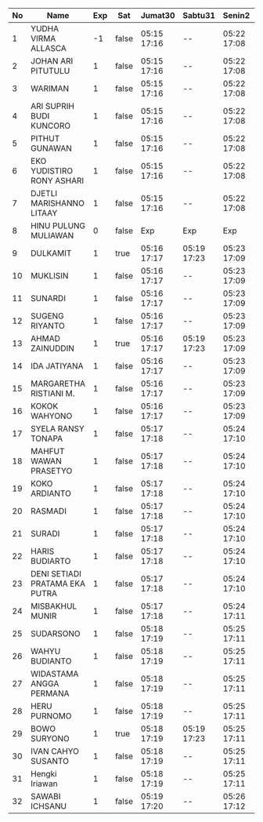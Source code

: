 | No | Name | Exp | Sat | Jumat30 | Sabtu31 | Senin2 | Selasa3 | Rabu4 | Kamis5 | Jumat6 | Sabtu7 | Senin9 | Selasa10 | Rabu11 | Kamis12 | Jumat13 | Sabtu14 | Senin16 | Selasa17 | Rabu18 | Kamis19 |
|-----|-----|-----|-----|-----|-----|-----|-----|-----|-----|-----|-----|-----|-----|-----|-----|-----|-----|-----|-----|-----|-----|
| 1 | YUDHA VIRMA ALLASCA | -1 | false | 05:15 17:16 | -- | 05:22 17:08 | 05:28 17:00 | 05:29 17:00 | 05:23 17:00 | 05:08 17:09 | -- | 05:08 17:24 | 05:11 17:17 | 05:18 17:00 | 05:04 17:23 | 05:18 17:27 | -- | 05:29 17:27 | 05:06 17:19 | 05:12 17:09 | 05:09 - |
| 2 | JOHAN ARI PITUTULU | 1 | false | 05:15 17:16 | -- | 05:22 17:08 | 05:28 17:00 | 05:29 17:00 | 05:23 17:00 | 05:08 17:09 | -- | 05:08 17:24 | 05:11 17:17 | 05:18 17:00 | 05:04 17:23 | 05:18 17:27 | -- | 05:29 17:27 | 05:06 17:19 | 05:12 17:09 | 05:09 - |
| 3 | WARIMAN | 1 | false | 05:15 17:16 | -- | 05:22 17:08 | 05:28 17:00 | 05:29 17:00 | 05:23 17:00 | 05:08 17:09 | -- | 05:08 17:24 | 05:11 17:17 | 05:18 17:00 | 05:04 17:23 | 05:18 17:27 | -- | 05:29 17:27 | 05:06 17:19 | 05:12 17:09 | 05:09 - |
| 4 | ARI SUPRIH BUDI KUNCORO | 1 | false | 05:15 17:16 | -- | 05:22 17:08 | 05:28 17:00 | 05:29 17:00 | 05:23 17:00 | 05:08 17:09 | -- | 05:08 17:24 | 05:11 17:17 | 05:18 17:00 | 05:04 17:23 | 05:18 17:27 | -- | 05:29 17:27 | 05:06 17:19 | 05:12 17:09 | 05:09 - |
| 5 | PITHUT GUNAWAN | 1 | false | 05:15 17:16 | -- | 05:22 17:08 | 05:28 17:00 | 05:29 17:00 | 05:23 17:00 | 05:08 17:09 | -- | 05:08 17:24 | 05:11 17:17 | 05:18 17:00 | 05:04 17:23 | 05:18 17:27 | -- | 05:29 17:27 | 05:06 17:19 | 05:12 17:09 | 05:09 - |
| 6 | EKO YUDISTIRO RONY ASHARI | 1 | false | 05:15 17:16 | -- | 05:22 17:08 | 05:28 17:00 | 05:29 17:00 | 05:23 17:00 | 05:08 17:09 | -- | 05:08 17:24 | 05:11 17:17 | 05:18 17:00 | 05:04 17:23 | 05:18 17:27 | -- | 05:29 17:27 | 05:06 17:19 | 05:12 17:09 | 05:09 - |
| 7 | DJETLI MARISHANNO LITAAY | 1 | false | 05:15 17:16 | -- | 05:22 17:08 | 05:28 17:00 | 05:29 17:00 | 05:23 17:00 | 05:08 17:09 | -- | 05:08 17:25 | 05:11 17:17 | 05:18 17:01 | 05:04 17:23 | 05:18 17:27 | -- | 05:29 17:27 | 05:06 17:19 | 05:12 17:09 | 05:09 - |
| 8 | HINU PULUNG MULIAWAN | 0 | false | Exp | Exp | Exp | Exp | Exp | Exp | Exp | Exp | Exp | Exp | Exp | Exp | Exp | Exp | Exp | Exp | Exp | Exp |
| 9 | DULKAMIT | 1 | true | 05:16 17:17 | 05:19 17:23 | 05:23 17:09 | 05:29 17:01 | 05:30 17:01 | 05:24 17:01 | 05:09 17:10 | 05:27 17:25 | 05:09 17:25 | 05:12 17:18 | 05:19 17:01 | 05:05 17:24 | 05:19 17:28 | 05:20 17:06 | 05:30 17:28 | 05:07 17:20 | 05:13 17:10 | 05:10 - |
| 10 | MUKLISIN | 1 | false | 05:16 17:17 | -- | 05:23 17:09 | 05:29 17:01 | 05:30 17:01 | 05:24 17:01 | 05:09 17:10 | -- | 05:09 17:25 | 05:12 17:18 | 05:19 17:01 | 05:05 17:24 | 05:19 17:28 | -- | 05:30 17:28 | 05:07 17:20 | 05:13 17:10 | 05:10 - |
| 11 | SUNARDI | 1 | false | 05:16 17:17 | -- | 05:23 17:09 | 05:29 17:01 | 05:30 17:01 | 05:24 17:01 | 05:09 17:10 | -- | 05:09 17:25 | 05:12 17:18 | 05:19 17:01 | 05:05 17:24 | 05:19 17:28 | -- | 05:30 17:28 | 05:07 17:20 | 05:13 17:10 | 05:10 - |
| 12 | SUGENG RIYANTO | 1 | false | 05:16 17:17 | -- | 05:23 17:09 | 05:29 17:01 | 05:30 17:01 | 05:24 17:01 | 05:09 17:10 | -- | 05:09 17:25 | 05:12 17:18 | 05:19 17:01 | 05:05 17:24 | 05:19 17:28 | -- | 05:30 17:28 | 05:07 17:20 | 05:13 17:10 | 05:10 - |
| 13 | AHMAD ZAINUDDIN | 1 | true | 05:16 17:17 | 05:19 17:23 | 05:23 17:09 | 05:29 17:01 | 05:30 17:01 | 05:24 17:01 | 05:09 17:10 | 05:27 17:25 | 05:09 17:25 | 05:12 17:18 | 05:19 17:01 | 05:05 17:24 | 05:19 17:28 | 05:20 17:06 | 05:30 17:28 | 05:07 17:20 | 05:13 17:10 | 05:10 - |
| 14 | IDA JATIYANA | 1 | false | 05:16 17:17 | -- | 05:23 17:09 | 05:29 17:01 | 05:30 17:01 | 05:24 17:01 | 05:09 17:10 | -- | 05:09 17:25 | 05:12 17:18 | 05:19 17:02 | 05:05 17:24 | 05:19 17:28 | -- | 05:30 17:28 | 05:07 17:20 | 05:13 17:10 | 05:10 - |
| 15 | MARGARETHA RISTIANI M. | 1 | false | 05:16 17:17 | -- | 05:23 17:09 | 05:29 17:01 | 05:30 17:01 | 05:24 17:01 | 05:09 17:10 | -- | 05:09 17:26 | 05:12 17:18 | 05:19 17:02 | 05:05 17:25 | 05:19 17:28 | -- | 05:30 17:28 | 05:07 17:20 | 05:13 17:10 | 05:10 - |
| 16 | KOKOK WAHYONO | 1 | false | 05:16 17:17 | -- | 05:23 17:09 | 05:29 17:01 | 05:30 17:01 | 05:24 17:01 | 05:09 17:10 | -- | 05:09 17:26 | 05:13 17:18 | 05:19 17:02 | 05:05 17:25 | 05:20 17:29 | -- | 05:30 17:28 | 05:07 17:20 | 05:13 17:10 | 05:10 - |
| 17 | SYELA RANSY TONAPA | 1 | false | 05:17 17:18 | -- | 05:24 17:10 | 05:30 17:02 | 05:31 17:02 | 05:25 17:02 | 05:10 17:11 | -- | 05:10 17:26 | 05:13 17:19 | 05:20 17:02 | 05:06 17:25 | 05:20 17:29 | -- | 05:31 17:29 | 05:08 17:21 | 05:14 17:11 | 05:11 - |
| 18 | MAHFUT WAWAN PRASETYO | 1 | false | 05:17 17:18 | -- | 05:24 17:10 | 05:30 17:02 | 05:31 17:02 | 05:25 17:02 | 05:10 17:11 | -- | 05:10 17:26 | 05:13 17:19 | 05:20 17:02 | 05:06 17:25 | 05:20 17:29 | -- | 05:31 17:29 | 05:08 17:21 | 05:14 17:11 | 05:11 - |
| 19 | KOKO ARDIANTO | 1 | false | 05:17 17:18 | -- | 05:24 17:10 | 05:30 17:02 | 05:31 17:02 | 05:25 17:02 | 05:10 17:11 | -- | 05:10 17:26 | 05:13 17:19 | 05:20 17:03 | 05:06 17:25 | 05:20 17:29 | -- | 05:31 17:29 | 05:08 17:21 | 05:14 17:11 | 05:11 - |
| 20 | RASMADI | 1 | false | 05:17 17:18 | -- | 05:24 17:10 | 05:30 17:02 | 05:31 17:02 | 05:25 17:02 | 05:10 17:11 | -- | 05:10 17:26 | 05:13 17:19 | 05:20 17:03 | 05:06 17:26 | 05:20 17:29 | -- | 05:31 17:29 | 05:08 17:21 | 05:14 17:11 | 05:11 - |
| 21 | SURADI | 1 | false | 05:17 17:18 | -- | 05:24 17:10 | 05:30 17:02 | 05:31 17:02 | 05:25 17:02 | 05:10 17:11 | -- | 05:10 17:26 | 05:13 17:19 | 05:20 17:03 | 05:06 17:26 | 05:20 17:29 | -- | 05:31 17:29 | 05:08 17:21 | 05:14 17:11 | 05:11 - |
| 22 | HARIS BUDIARTO | 1 | false | 05:17 17:18 | -- | 05:24 17:10 | 05:30 17:02 | 05:31 17:02 | 05:25 17:02 | 05:10 17:11 | -- | 05:10 17:27 | 05:13 17:19 | 05:20 17:03 | 05:06 17:26 | 05:20 17:29 | -- | 05:31 17:29 | 05:08 17:21 | 05:14 17:11 | 05:11 - |
| 23 | DENI SETIADI PRATAMA EKA PUTRA | 1 | false | 05:17 17:18 | -- | 05:24 17:10 | 05:30 17:02 | 05:31 17:02 | 05:25 17:02 | 05:10 17:11 | -- | 05:10 17:27 | 05:14 17:19 | 05:20 17:03 | 05:06 17:26 | 05:20 17:29 | -- | 05:31 17:29 | 05:08 17:21 | 05:14 17:11 | 05:11 - |
| 24 | MISBAKHUL MUNIR | 1 | false | 05:17 17:18 | -- | 05:24 17:11 | 05:31 17:02 | 05:31 17:02 | 05:25 17:03 | 05:10 17:11 | -- | 05:10 17:27 | 05:14 17:19 | 05:20 17:03 | 05:07 17:26 | 05:21 17:30 | -- | 05:31 17:29 | 05:08 17:21 | 05:14 17:11 | 05:12 - |
| 25 | SUDARSONO | 1 | false | 05:18 17:19 | -- | 05:25 17:11 | 05:31 17:03 | 05:32 17:03 | 05:26 17:03 | 05:11 17:12 | -- | 05:11 17:27 | 05:14 17:20 | 05:21 17:03 | 05:07 17:27 | 05:21 17:30 | -- | 05:32 17:30 | 05:09 17:22 | 05:15 17:12 | 05:12 - |
| 26 | WAHYU BUDIANTO | 1 | false | 05:18 17:19 | -- | 05:25 17:11 | 05:31 17:03 | 05:32 17:03 | 05:26 17:03 | 05:11 17:12 | -- | 05:11 17:27 | 05:14 17:20 | 05:21 17:04 | 05:07 17:27 | 05:21 17:30 | -- | 05:32 17:30 | 05:09 17:22 | 05:15 17:12 | 05:12 - |
| 27 | WIDASTAMA ANGGA PERMANA | 1 | false | 05:18 17:19 | -- | 05:25 17:11 | 05:31 17:03 | 05:32 17:03 | 05:26 17:03 | 05:11 17:12 | -- | 05:11 17:27 | 05:14 17:20 | 05:21 17:04 | 05:07 17:27 | 05:21 17:30 | -- | 05:32 17:30 | 05:09 17:22 | 05:15 17:12 | 05:12 - |
| 28 | HERU PURNOMO | 1 | false | 05:18 17:19 | -- | 05:25 17:11 | 05:31 17:03 | 05:32 17:03 | 05:26 17:03 | 05:11 17:12 | -- | 05:11 17:28 | 05:14 17:20 | 05:21 17:04 | 05:07 17:27 | 05:21 17:30 | -- | 05:32 17:30 | 05:09 17:22 | 05:15 17:12 | 05:12 - |
| 29 | BOWO SURYONO | 1 | true | 05:18 17:19 | 05:19 17:23 | 05:25 17:11 | 05:31 17:03 | 05:32 17:03 | 05:26 17:03 | 05:11 17:12 | 05:27 17:25 | 05:11 17:28 | 05:14 17:20 | 05:21 17:04 | 05:07 17:27 | 05:21 17:30 | 05:20 17:06 | 05:32 17:30 | 05:09 17:22 | 05:15 17:12 | 05:12 - |
| 30 | IVAN CAHYO SUSANTO | 1 | false | 05:18 17:19 | -- | 05:25 17:11 | 05:31 17:03 | 05:32 17:03 | 05:26 17:03 | 05:11 17:12 | -- | 05:11 17:28 | 05:14 17:20 | 05:21 17:04 | 05:07 17:27 | 05:21 17:30 | -- | 05:32 17:30 | 05:09 17:22 | 05:15 17:12 | 05:12 - |
| 31 | Hengki Iriawan | 1 | false | 05:18 17:19 | -- | 05:25 17:11 | 05:31 17:03 | 05:32 17:03 | 05:26 17:04 | 05:11 17:12 | -- | 05:11 17:28 | 05:15 17:20 | 05:21 17:04 | 05:07 17:28 | 05:21 17:31 | -- | 05:32 17:30 | 05:09 17:22 | 05:15 17:12 | 05:12 - |
| 32 | SAWABI ICHSANU | 1 | false | 05:19 17:20 | -- | 05:26 17:12 | 05:32 17:04 | 05:33 17:04 | 05:27 17:04 | 05:12 17:13 | -- | 05:12 17:28 | 05:15 17:21 | 05:22 17:04 | 05:08 17:28 | 05:22 17:31 | -- | 05:33 17:31 | 05:10 17:23 | 05:16 17:13 | 05:13 - |
